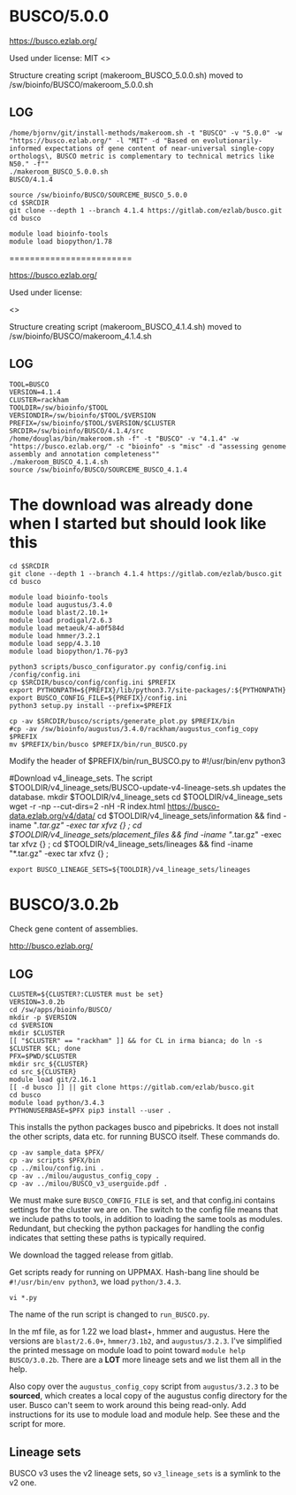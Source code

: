 BUSCO/5.0.0
========================

<https://busco.ezlab.org/>

Used under license:
MIT
<>

Structure creating script (makeroom_BUSCO_5.0.0.sh) moved to /sw/bioinfo/BUSCO/makeroom_5.0.0.sh

LOG
---

    /home/bjornv/git/install-methods/makeroom.sh -t "BUSCO" -v "5.0.0" -w "https://busco.ezlab.org/" -l "MIT" -d "Based on evolutionarily-informed expectations of gene content of near-universal single-copy orthologs\, BUSCO metric is complementary to technical metrics like N50." -f""
    ./makeroom_BUSCO_5.0.0.sh
    BUSCO/4.1.4

    source /sw/bioinfo/BUSCO/SOURCEME_BUSCO_5.0.0
    cd $SRCDIR
    git clone --depth 1 --branch 4.1.4 https://gitlab.com/ezlab/busco.git 
    cd busco

    module load bioinfo-tools
    module load biopython/1.78













========================

<https://busco.ezlab.org/>

Used under license:

<>

Structure creating script (makeroom_BUSCO_4.1.4.sh) moved to /sw/bioinfo/BUSCO/makeroom_4.1.4.sh

LOG
---

    TOOL=BUSCO
    VERSION=4.1.4
    CLUSTER=rackham
    TOOLDIR=/sw/bioinfo/$TOOL
    VERSIONDIR=/sw/bioinfo/$TOOL/$VERSION
    PREFIX=/sw/bioinfo/$TOOL/$VERSION/$CLUSTER
    SRCDIR=/sw/bioinfo/BUSCO/4.1.4/src
    /home/douglas/bin/makeroom.sh -f" -t "BUSCO" -v "4.1.4" -w "https://busco.ezlab.org/" -c "bioinfo" -s "misc" -d "assessing genome assembly and annotation completeness""
    ./makeroom_BUSCO_4.1.4.sh
    source /sw/bioinfo/BUSCO/SOURCEME_BUSCO_4.1.4

# The download was already done when I started but should look like this
    cd $SRCDIR
    git clone --depth 1 --branch 4.1.4 https://gitlab.com/ezlab/busco.git 
    cd busco

    module load bioinfo-tools
    module load augustus/3.4.0
    module load blast/2.10.1+
    module load prodigal/2.6.3
    module load metaeuk/4-a0f584d
    module load hmmer/3.2.1
    module load sepp/4.3.10
    module load biopython/1.76-py3

    python3 scripts/busco_configurator.py config/config.ini /config/config.ini
    cp $SRCDIR/busco/config/config.ini $PREFIX
    export PYTHONPATH=${PREFIX}/lib/python3.7/site-packages/:${PYTHONPATH}
    export BUSCO_CONFIG_FILE=${PREFIX}/config.ini
    python3 setup.py install --prefix=$PREFIX

    cp -av $SRCDIR/busco/scripts/generate_plot.py $PREFIX/bin
    #cp -av /sw/bioinfo/augustus/3.4.0/rackham/augustus_config_copy $PREFIX
    mv $PREFIX/bin/busco $PREFIX/bin/run_BUSCO.py
Modify the header of $PREFIX/bin/run_BUSCO.py to #!/usr/bin/env python3
    



#Download v4_lineage_sets. The script $TOOLDIR/v4_lineage_sets/BUSCO-update-v4-lineage-sets.sh updates the database.
    mkdir $TOOLDIR/v4_lineage_sets
    cd $TOOLDIR/v4_lineage_sets
    wget -r -np --cut-dirs=2 -nH -R index.html https://busco-data.ezlab.org/v4/data/
    cd $TOOLDIR/v4_lineage_sets/information && find -iname "*.tar.gz" -exec tar xfvz {} \;
    cd $TOOLDIR/v4_lineage_sets/placement_files && find -iname "*.tar.gz" -exec tar xfvz {} \;
    cd $TOOLDIR/v4_lineage_sets/lineages && find -iname "*.tar.gz" -exec tar xfvz {} \;


    export BUSCO_LINEAGE_SETS=${TOOLDIR}/v4_lineage_sets/lineages







BUSCO/3.0.2b
============

Check gene content of assemblies.

<http://busco.ezlab.org/>

LOG
---

    CLUSTER=${CLUSTER?:CLUSTER must be set}
    VERSION=3.0.2b
    cd /sw/apps/bioinfo/BUSCO/
    mkdir -p $VERSION
    cd $VERSION
    mkdir $CLUSTER
    [[ "$CLUSTER" == "rackham" ]] && for CL in irma bianca; do ln -s $CLUSTER $CL; done
    PFX=$PWD/$CLUSTER
    mkdir src_${CLUSTER}
    cd src_${CLUSTER}
    module load git/2.16.1
    [[ -d busco ]] || git clone https://gitlab.com/ezlab/busco.git
    cd busco
    module load python/3.4.3
    PYTHONUSERBASE=$PFX pip3 install --user .

This installs the python packages busco and pipebricks.  It does not install
the other scripts, data etc. for running BUSCO itself.  These commands do.


    cp -av sample_data $PFX/
    cp -av scripts $PFX/bin
    cp ../milou/config.ini .
    cp -av ../milou/augustus_config_copy .
    cp -av ../milou/BUSCO_v3_userguide.pdf .

We must make sure `BUSCO_CONFIG_FILE` is set, and that config.ini contains
settings for the cluster we are on.  The switch to the config file means that
we include paths to tools, in addition to loading the same tools as modules.
Redundant, but checking the python packages for handling the config indicates
that setting these paths is typically required. 

We download the tagged release from gitlab.

Get scripts ready for running on UPPMAX. Hash-bang line should be
`#!/usr/bin/env python3`, we load `python/3.4.3`.

    vi *.py

The name of the run script is changed to `run_BUSCO.py`.

In the mf file, as for 1.22 we load blast+, hmmer and augustus.  Here the versions
are `blast/2.6.0+`, `hmmer/3.1b2`, and `augustus/3.2.3`.  I've simplified the printed
message on module load to point toward `module help BUSCO/3.0.2b`.  There are a **LOT**
more lineage sets and we list them all in the help.

Also copy over the `augustus_config_copy` script from `augustus/3.2.3` to be
**sourced**, which creates a local copy of the augustus config directory for
the user.  Busco can't seem to work around this being read-only.  Add
instructions for its use to module load and module help.  See these and the
script for more.

Lineage sets
------------

BUSCO v3 uses the v2 lineage sets, so `v3_lineage_sets` is a symlink to the v2 one.

